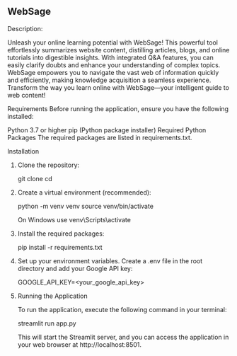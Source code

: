 ## WebSage

Description:

Unleash your online learning potential with WebSage! This powerful tool effortlessly summarizes website content, distilling articles, blogs, and online tutorials into digestible insights. With integrated Q&A features, you can easily clarify doubts and enhance your understanding of complex topics. WebSage empowers you to navigate the vast web of information quickly and efficiently, making knowledge acquisition a seamless experience. Transform the way you learn online with WebSage—your intelligent guide to web content!

Requirements
Before running the application, ensure you have the following installed:

Python 3.7 or higher
pip (Python package installer)
Required Python Packages
The required packages are listed in requirements.txt.

Installation

1. Clone the repository:

    git clone <repository-url>
    cd <repository-folder>

2. Create a virtual environment (recommended):

    python -m venv venv source venv/bin/activate

    On Windows use venv\Scripts\activate

3. Install the required packages:

    pip install -r requirements.txt

4. Set up your environment variables. Create a .env file in the root directory and add your Google API key:

    GOOGLE_API_KEY=<your_google_api_key>

5. Running the Application

    To run the application, execute the following command in your terminal:

    streamlit run app.py

    This will start the Streamlit server, and you can access the application in your web browser at http://localhost:8501.
